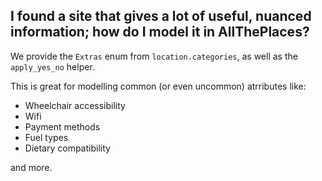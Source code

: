 ## I found a site that gives a lot of useful, nuanced information; how do I model it in AllThePlaces?

We provide the `Extras` enum from `location.categories`, as well as the `apply_yes_no` helper.

This is great for modelling common (or even uncommon) atrributes like:

* Wheelchair accessibility
* Wifi
* Payment methods
* Fuel types
* Dietary compatibility

and more.
